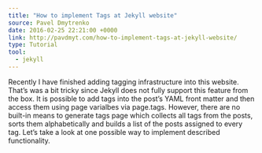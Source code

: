 ```yaml
---
title: "How to implement Tags at Jekyll website"
source: Pavel Dmytrenko
date: 2016-02-25 22:21:00 +0000
link: http://pavdmyt.com/how-to-implement-tags-at-jekyll-website/
type: Tutorial
tool:
  - jekyll
---
```

Recently I have finished adding tagging infrastructure into this website. That’s was a bit tricky since Jekyll does not fully support this feature from the box. It is possible to add tags into the post’s YAML front matter and then access them using page varialbes via page.tags. However, there are no built-in means to generate tags page which collects all tags from the posts, sorts them alphabetically and builds a list of the posts assigned to every tag. Let’s take a look at one possible way to implement described functionality.





